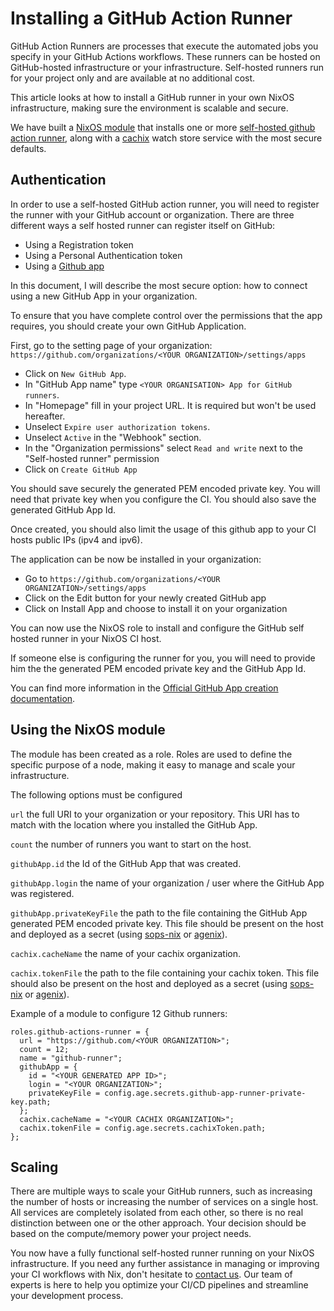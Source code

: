 # Installing a GitHub Action Runner

GitHub Action Runners are processes that execute the automated jobs you specify in your GitHub Actions workflows. These runners can be hosted on GitHub-hosted infrastructure or your infrastructure. Self-hosted runners run for your project only and are available at no additional cost.

This article looks at how to install a GitHub runner in your own NixOS infrastructure, making sure the environment is scalable and secure.

We have built a [NixOS module](https://nixos.wiki/wiki/NixOS_modules) that installs one or more [self-hosted github action runner](https://docs.github.com/en/actions/hosting-your-own-runners/about-self-hosted-runners), along with a [cachix](https://www.cachix.org/) watch store service with the most secure defaults.

## Authentication

In order to use a self-hosted GitHub action runner, you will need to register the runner with your GitHub account or organization. There are three different ways a self hosted runner can register itself on GitHub:

* Using a Registration token
* Using a Personal Authentication token
* Using a [Github app](https://docs.github.com/en/apps/creating-github-apps/creating-github-apps/about-apps)

In this document, I will describe the most secure option: how to connect using a new GitHub App in your organization.

To ensure that you have complete control over the permissions that the app requires, you should create your own GitHub Application.

First, go to the setting page of your organization: `https://github.com/organizations/<YOUR ORGANIZATION>/settings/apps`

* Click on `New GitHub App`.
* In "GitHub App name" type `<YOUR ORGANISATION> App for GitHub runners`.
* In "Homepage" fill in your project URL. It is required but won't be used hereafter.
* Unselect `Expire user authorization tokens`.
* Unselect `Active` in the "Webhook" section.
* In the "Organization permissions" select `Read and write` next to the "Self-hosted runner" permission
* Click on `Create GitHub App`

You should save securely the generated PEM encoded private key. You will need that private key when you configure the CI. You should also save the generated GitHub App Id.

Once created, you should also limit the usage of this github app to your CI hosts public IPs (ipv4 and ipv6).

The application can be now be installed in your organization:

* Go to `https://github.com/organizations/<YOUR ORGANIZATION>/settings/apps`
* Click on the Edit button for your newly created GitHub app
* Click on Install App and choose to install it on your organization

You can now use the NixOS role to install and configure the GitHub self hosted runner in your NixOS CI host.

If someone else is configuring the runner for you, you will need to provide him the the generated PEM encoded private key and the GitHub App Id.

You can find more information in the [Official GitHub App creation documentation](https://docs.github.com/en/apps/creating-github-apps/creating-github-apps/creating-a-github-app).

## Using the NixOS module

The module has been created as a role. Roles are used to define the specific purpose of a node, making it easy to manage and scale your infrastructure.

The following options must be configured

`url` the full URI to your organization or your repository. This URI has to match with the location where you installed the GitHub App.

`count` the number of runners you want to start on the host.

`githubApp.id` the Id of the GitHub App that was created.

`githubApp.login` the name of your organization / user where the GitHub App was registered.

`githubApp.privateKeyFile` the path to the file containing the GitHub App generated PEM encoded private key. This file should be present on the host and deployed as a secret (using [sops-nix](https://github.com/Mic92/sops-nix) or [agenix](https://github.com/ryantm/agenix)).

`cachix.cacheName` the name of your cachix organization.

`cachix.tokenFile` the path to the file containing your cachix token. This file should also be present on the host and deployed as a secret (using [sops-nix](https://github.com/Mic92/sops-nix) or [agenix](https://github.com/ryantm/agenix)).

Example of a module to configure 12 Github runners:

```
roles.github-actions-runner = {
  url = "https://github.com/<YOUR ORGANIZATION>";
  count = 12;
  name = "github-runner";
  githubApp = {
    id = "<YOUR GENERATED APP ID>";
    login = "<YOUR ORGANIZATION>";
    privateKeyFile = config.age.secrets.github-app-runner-private-key.path;
  };
  cachix.cacheName = "<YOUR CACHIX ORGANIZATION>";
  cachix.tokenFile = config.age.secrets.cachixToken.path;
};
```

## Scaling

There are multiple ways to scale your GitHub runners, such as increasing the number of hosts or increasing the number of services on a single host.
All services are completely isolated from each other, so there is no real distinction between one or the other approach. Your decision should be based on the compute/memory power your project needs.

You now have a fully functional self-hosted runner running on your NixOS infrastructure. If you need any further assistance in managing or improving your CI workflows with Nix, don't hesitate to [contact us](https://numtide.com).
Our team of experts is here to help you optimize your CI/CD pipelines and streamline your development process.
